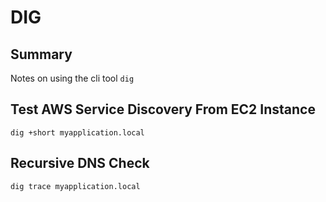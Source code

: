 # DIG

## Summary

Notes on using the cli tool `dig`

## Test AWS Service Discovery From EC2 Instance

```console
dig +short myapplication.local
```

## Recursive DNS Check

```console
dig trace myapplication.local
```
